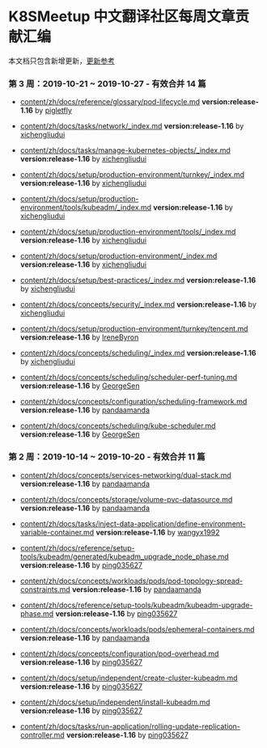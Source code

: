 # K8SMeetup 中文翻译社区每周文章贡献汇编

本文档只包含新增更新，[更新参考](contribution-stage2-update.md)

### 第 3 周：2019-10-21 ~ 2019-10-27 - 有效合并 14 篇

- [content/zh/docs/reference/glossary/pod-lifecycle.md](https://github.com/kubernetes/website/blob/release-1.16/content/zh/docs/reference/glossary/pod-lifecycle.md) **version:release-1.16** by [pigletfly](https://github.com/pigletfly)

- [content/zh/docs/tasks/network/_index.md](https://github.com/kubernetes/website/blob/release-1.16/content/zh/docs/tasks/network/_index.md) **version:release-1.16** by [xichengliudui](https://github.com/xichengliudui)

- [content/zh/docs/tasks/manage-kubernetes-objects/_index.md](https://github.com/kubernetes/website/blob/release-1.16/content/zh/docs/tasks/manage-kubernetes-objects/_index.md) **version:release-1.16** by [xichengliudui](https://github.com/xichengliudui)

- [content/zh/docs/setup/production-environment/turnkey/_index.md](https://github.com/kubernetes/website/blob/release-1.16/content/zh/docs/setup/production-environment/turnkey/_index.md) **version:release-1.16** by [xichengliudui](https://github.com/xichengliudui)

- [content/zh/docs/setup/production-environment/tools/kubeadm/_index.md](https://github.com/kubernetes/website/blob/release-1.16/content/zh/docs/setup/production-environment/tools/kubeadm/_index.md) **version:release-1.16** by [xichengliudui](https://github.com/xichengliudui)

- [content/zh/docs/setup/production-environment/tools/_index.md](https://github.com/kubernetes/website/blob/release-1.16/content/zh/docs/setup/production-environment/tools/_index.md) **version:release-1.16** by [xichengliudui](https://github.com/xichengliudui)

- [content/zh/docs/setup/production-environment/_index.md](https://github.com/kubernetes/website/blob/release-1.16/content/zh/docs/setup/production-environment/_index.md) **version:release-1.16** by [xichengliudui](https://github.com/xichengliudui)

- [content/zh/docs/setup/best-practices/_index.md](https://github.com/kubernetes/website/blob/release-1.16/content/zh/docs/setup/best-practices/_index.md) **version:release-1.16** by [xichengliudui](https://github.com/xichengliudui)

- [content/zh/docs/concepts/security/_index.md](https://github.com/kubernetes/website/blob/release-1.16/content/zh/docs/concepts/security/_index.md) **version:release-1.16** by [xichengliudui](https://github.com/xichengliudui)

- [content/zh/docs/setup/production-environment/turnkey/tencent.md](https://github.com/kubernetes/website/blob/release-1.16/content/zh/docs/setup/production-environment/turnkey/tencent.md) **version:release-1.16** by [IreneByron](https://github.com/IreneByron)

- [content/zh/docs/concepts/scheduling/_index.md](https://github.com/kubernetes/website/blob/release-1.16/content/zh/docs/concepts/scheduling/_index.md) **version:release-1.16** by [xichengliudui](https://github.com/xichengliudui)

- [content/zh/docs/concepts/scheduling/scheduler-perf-tuning.md](https://github.com/kubernetes/website/blob/release-1.16/content/zh/docs/concepts/scheduling/scheduler-perf-tuning.md) **version:release-1.16** by [GeorgeSen](https://github.com/GeorgeSen)

- [content/zh/docs/concepts/configuration/scheduling-framework.md](https://github.com/kubernetes/website/blob/release-1.16/content/zh/docs/concepts/configuration/scheduling-framework.md) **version:release-1.16** by [pandaamanda](https://github.com/pandaamanda)

- [content/zh/docs/concepts/scheduling/kube-scheduler.md](https://github.com/kubernetes/website/blob/release-1.16/content/zh/docs/concepts/scheduling/kube-scheduler.md) **version:release-1.16** by [GeorgeSen](https://github.com/GeorgeSen)

### 第 2 周：2019-10-14 ~ 2019-10-20 - 有效合并 11 篇

- [content/zh/docs/concepts/services-networking/dual-stack.md](https://github.com/kubernetes/website/blob/release-1.16/content/zh/docs/concepts/services-networking/dual-stack.md) **version:release-1.16** by [pandaamanda](https://github.com/pandaamanda)

- [content/zh/docs/concepts/storage/volume-pvc-datasource.md](https://github.com/kubernetes/website/blob/release-1.16/content/zh/docs/concepts/storage/volume-pvc-datasource.md) **version:release-1.16** by [pandaamanda](https://github.com/pandaamanda)

- [content/zh/docs/tasks/inject-data-application/define-environment-variable-container.md](https://github.com/kubernetes/website/blob/release-1.16/content/zh/docs/tasks/inject-data-application/define-environment-variable-container.md) **version:release-1.16** by [wangyx1992](https://github.com/wangyx1992)

- [content/zh/docs/reference/setup-tools/kubeadm/generated/kubeadm_upgrade_node_phase.md](https://github.com/kubernetes/website/blob/release-1.16/content/zh/docs/reference/setup-tools/kubeadm/generated/kubeadm_upgrade_node_phase.md) **version:release-1.16** by [ping035627](https://github.com/ping035627)

- [content/zh/docs/concepts/workloads/pods/pod-topology-spread-constraints.md](https://github.com/kubernetes/website/blob/release-1.16/content/zh/docs/concepts/workloads/pods/pod-topology-spread-constraints.md) **version:release-1.16** by [pandaamanda](https://github.com/pandaamanda)

- [content/zh/docs/reference/setup-tools/kubeadm/kubeadm-upgrade-phase.md](https://github.com/kubernetes/website/blob/release-1.16/content/zh/docs/reference/setup-tools/kubeadm/kubeadm-upgrade-phase.md) **version:release-1.16** by [ping035627](https://github.com/ping035627)

- [content/zh/docs/concepts/workloads/pods/ephemeral-containers.md](https://github.com/kubernetes/website/blob/release-1.16/content/zh/docs/concepts/workloads/pods/ephemeral-containers.md) **version:release-1.16** by [pandaamanda](https://github.com/pandaamanda)

- [content/zh/docs/concepts/configuration/pod-overhead.md](https://github.com/kubernetes/website/blob/release-1.16/content/zh/docs/concepts/configuration/pod-overhead.md) **version:release-1.16** by [ping035627](https://github.com/ping035627)

- [content/zh/docs/setup/independent/create-cluster-kubeadm.md](https://github.com/kubernetes/website/blob/release-1.16/content/zh/docs/setup/independent/create-cluster-kubeadm.md) **version:release-1.16** by [ping035627](https://github.com/ping035627)

- [content/zh/docs/setup/independent/install-kubeadm.md](https://github.com/kubernetes/website/blob/release-1.16/content/zh/docs/setup/independent/install-kubeadm.md) **version:release-1.16** by [ping035627](https://github.com/ping035627)

- [content/zh/docs/tasks/run-application/rolling-update-replication-controller.md](https://github.com/kubernetes/website/blob/release-1.16/content/zh/docs/tasks/run-application/rolling-update-replication-controller.md) **version:release-1.16** by [ping035627](https://github.com/ping035627)

